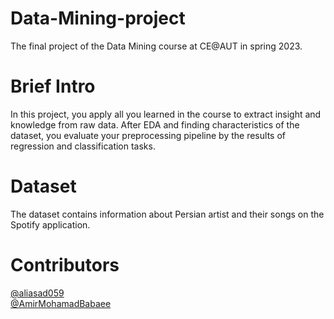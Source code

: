 # Data-Mining-project
The final project of the Data Mining course at CE@AUT in spring 2023.

# Brief Intro
In this project, you apply all you learned in the course to extract insight and knowledge from raw data. After EDA and finding characteristics of the dataset, you evaluate your preprocessing pipeline by the results of regression and classification tasks.

# Dataset
The dataset contains information about Persian artist and their songs on the Spotify application.

# Contributors
[@aliasad059](https://github.com/aliasad059) \
[@AmirMohamadBabaee](https://github.com/AmirMohamadBabaee)
